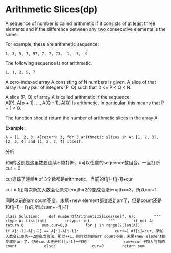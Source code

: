 # Arithmetic Slices\(dp\)

A sequence of number is called arithmetic if it consists of at least three elements and if the difference between any two consecutive elements is the same.

For example, these are arithmetic sequence:

```text
1, 3, 5, 7, 97, 7, 7, 73, -1, -5, -9
```

The following sequence is not arithmetic.

```text
1, 1, 2, 5, 7
```

A zero-indexed array A consisting of N numbers is given. A slice of that array is any pair of integers \(P, Q\) such that 0 &lt;= P &lt; Q &lt; N.

A slice \(P, Q\) of array A is called arithmetic if the sequence:  
A\[P\], A\[p + 1\], ..., A\[Q - 1\], A\[Q\] is arithmetic. In particular, this means that P + 1 &lt; Q.

The function should return the number of arithmetic slices in the array A.

**Example:**

```text
A = [1, 2, 3, 4]return: 3, for 3 arithmetic slices in A: [1, 2, 3], [2, 3, 4] and [1, 2, 3, 4] itself.
```

分析

和ii的区别是这里数要连续不能打断，ii可以任意的sequence数组合，一旦打断cur = 0

cur追踪了连续\# of 3个数都是arithmetic，当前的f\[j\]=f\[j-1\]+cur

cur = f\[j\]每次新加入数会让原先length=2的变成合法length==3，所以cur+1

同时以前的arr count不变，末尾+new element都变成新arr了，但是count还是和f\[j-1\]一样的,所以sum+=f\[j-1\]

```text
class Solution:    def numberOfArithmeticSlices(self, A):        """        :type A: List[int]        :rtype: int        """        if not A:            return 0        sum,cur=0,0        for j in range(2,len(A)):            if A[j-1]-A[j-2] == A[j]-A[j-1]:                cur+=1 #f[i]=cur, 新加入数会让原先==2的变成合法，所以++1，同时以前的arr count不变，末尾+new element都变成新arr了，但是count还是和f[i-1]一样的                sum+=cur #加入当前的count            else:                cur=0        return sum
```

